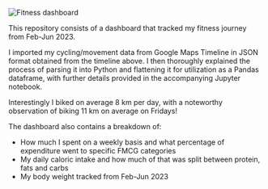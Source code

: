 ![Fitness dashboard](https://github.com/satyajitdutt-data/Personal-Fitness/assets/144555009/cbe3f23b-f2d5-4180-b553-55f61874707f)

This repository consists of a dashboard that tracked my fitness journey from Feb-Jun 2023. 

I imported my cycling/movement data from Google Maps Timeline in JSON format obtained from the timeline above. I then thoroughly 
explained the process of parsing it into Python and flattening it for utilization as a Pandas dataframe, with further details 
provided in the accompanying Jupyter notebook.

Interestingly I biked on average 8 km per day, with a noteworthy observation of biking 11 km on average on Fridays!

The dashboard also contains a breakdown of:
- How much I spent on a weekly basis and what percentage of expenditure went to specific FMCG categories
- My daily caloric intake and how much of that was split between protein, fats and carbs
- My body weight tracked from Feb-Jun 2023
